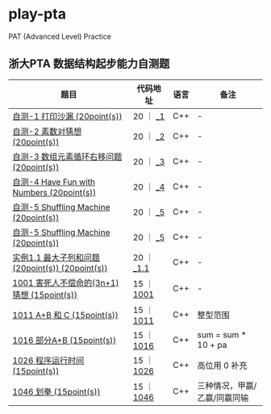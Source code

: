 # play-pta
PAT (Advanced Level) Practice

## 浙大PTA 数据结构起步能力自测题
|  题目   | 代码地址  | 语言   | 备注  |
|  ----  | ----  |  ----  | ----  |
[自测-1 打印沙漏 (20point(s))](https://pintia.cn/problem-sets/17/problems/260) | 20 ｜ [_1](https://github.com/pipo-chen/play-pat/tree/master/data-structure/data-structure) | C++| - |
[自测-2 素数对猜想 (20point(s))](https://pintia.cn/problem-sets/17/problems/261) | 20 ｜ [_2](https://github.com/pipo-chen/play-pat/tree/master/data-structure/_2) | C++| -|
[自测-3 数组元素循环右移问题 (20point(s))](https://pintia.cn/problem-sets/17/problems/262) | 20 ｜ [_3](https://github.com/pipo-chen/play-pat/tree/master/data-structure/_3) | C++| -|
[自测-4 Have Fun with Numbers (20point(s))](https://pintia.cn/problem-sets/17/problems/263) | 20 ｜ [_4](https://github.com/pipo-chen/play-pat/tree/master/data-structure/_4) | C++| - |
[自测-5 Shuffling Machine (20point(s))](https://pintia.cn/problem-sets/17/problems/264) | 20 ｜ [_5](https://github.com/pipo-chen/play-pat/tree/master/data-structure/_5) | C++| - |
[自测-5 Shuffling Machine (20point(s))](https://pintia.cn/problem-sets/17/problems/264) | 20 ｜ [_5](https://github.com/pipo-chen/play-pat/tree/master/data-structure/_5) | C++ | - |
[实例1.1 最大子列和问题 (20point(s)) (20point(s))](https://pintia.cn/problem-sets/434/problems/5404) | 20 ｜ [_1.1](https://github.com/pipo-chen/play-pat/tree/master/data-structure/1_1) | C++ | -|
[1001 害死人不偿命的(3n+1)猜想 (15point(s))](https://pintia.cn/problem-sets/994805260223102976/problems/994805325918486528) | 15 ｜ [1001](https://github.com/pipo-chen/play-pat/tree/master/data-structure/1001) | C++ | -|
[1011 A+B 和 C (15point(s))](https://pintia.cn/problem-sets/994805260223102976/problems/994805312417021952) | 15 ｜ [1011](https://github.com/pipo-chen/play-pat/tree/master/data-structure/1011) | C++ | 整型范围|
[1016 部分A+B (15point(s))](https://pintia.cn/problem-sets/994805260223102976/problems/994805306310115328) | 15 ｜ [1016](https://github.com/pipo-chen/play-pat/tree/master/data-structure/1016) | C++ | sum = sum * 10 + pa|
[1026 程序运行时间 (15point(s))](https://pintia.cn/problem-sets/994805260223102976/problems/994805295203598336) | 15 ｜ [1026](https://github.com/pipo-chen/play-pat/tree/master/data-structure/1026) | C++ | 高位用 0 补充|
[1046 划拳 (15point(s))](https://pintia.cn/problem-sets/994805260223102976/problems/994805277847568384) | 15 ｜ [1046](https://github.com/pipo-chen/play-pat/tree/master/data-structure/1046) | C++ | 三种情况，甲赢/乙赢/同赢同输| 
